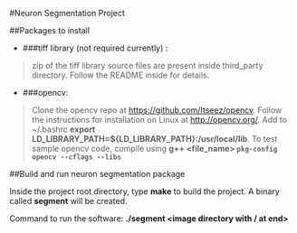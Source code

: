 #Neuron Segmentation Project

##Packages to install

+ ###tiff library (not required currently) : 
>zip of the tiff library source files are present inside third\_party 
directory. Follow the README inside for details.

+ ###opencv: 
>Clone the opencv repo at https://github.com/Itseez/opencv. Follow the 
instructions for installation on Linux at http://opencv.org/. Add to 
~/.bashrc **export LD\_LIBRARY\_PATH=${LD\_LIBRARY\_PATH}:/usr/local/lib**. 
To test sample opencv code, compile using 
**g++ <file\_name> `pkg-config opencv --cflags --libs`**


##Build and run neuron segmentation package

Inside the project root directory, type **make** to build the project.
A binary called **segment** will be created.

Command to run the software: 
**./segment <image directory with / at end> <image list> <error file> 
<output csv file>**

